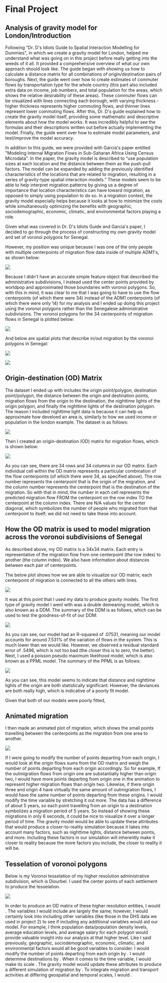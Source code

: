 # Final Project

## Analysis of gravity model for London/Introduction

Following "Dr. D's Idiots Guide to Spatial Interaction Modelling for Dummies", in which we create a gravity model for London, helped me understand what was going on in this project before really getting into the weeds of it all. It provided a comprehensive overview of what our own approach should look like. The guide began with showing us how to calculate a distance matrix for all combinations of origin/destination pairs of boroughs. Next, the guide went over how to create estimates of commuter flows by transportation type for the whole country (this part also included extra data on income, job numbers, and total population for the areas, which shows the relative desirability of these areas). These commuter flows can be visualized with lines connecting each borough, with varying thickness - higher thickness represents higher commuting flows, and thinner lines represent lower commuting flows. After this, Dr. D's guide explained how to create the gravity model itself, providing some mathematic and descriptive elements about how the model works. It was incredibly helpful to see the formulas and their descriptions written out before actually implementing the model. Finally, the guide went over how to estimate model parameters, and test/improve the model accuracy.

In addition to this guide, we were provided with Garcia's paper entitled "Modeling Internal Migration Flows in Sub-Saharan Africa Using Census Microdata". In the paper, the gravity model is described to “use population sizes at each location and the distance between them as the push-pull factors. The model can be expanded by adding the previously identified characteristics of the locations that are related to migration, resulting in a series of gravity-type spatial interaction models.” These models seem to be able to help interpret migration patterns by giving us a degree of importance that location characteristics can have toward migration, as opposed to simply using population to do so. In a migration context, the gravity model especially helps because it looks at how to minimize the costs while simultaneously optimizing the benefits with geographic, sociodemographic, economic, climatic, and environmental factors playing a role. 

Given what was covered in Dr. D's Idiots Guide and Garcia's paper, I decided to go through the process of constructing my own gravity model and set of voronoi polygons for Senegal. 

However, my position was unique because I was one of the only people with multiple centerpoints of migration flow data inside of multiple ADM1's, as shown below:

![](sen_cpts_adm1.png)

Because I didn't have an accurate simple feature object that described the administrative subdivisions, I instead used the center points provided by worldpop and approximated those boundaries with voronoi polygons. So, with this in mind, it was clear to me that I was going to have to use the flow centerpoints (of which there were 34) instead of the ADM1 centerpoints (of which there were only 14) for my analysis and I ended up doing  this project using the voronoi polygons rather than the Senegalese administrative subdivisions. The voronoi polygons for the 34 centerpoints of migration flows in Senegal is plotted below:

![](sen_voronoi.png)

And below are spatial plots that describe in/out migration by the voronoi polygons in Senegal:

![](inmigration_sen.png)

![](outmigration_sen.png)

## Origin-destination (OD) Matrix

The dataset I ended up with includes the origin point/polygon, destination point/polygon, the distance between the origin and destination points, migration flows from the origin to the destination, the nighttime lights of the origin polygon, and finally the nighttime lights of the destination polygon. The reason I included nighttime light data is because it can help us approximate how develoed an area is, similarly to how we used income or population in the london example. The dataset is as follows:

![](od_ntl.png)

Then I created an origin-destination (OD) matrix for migration flows, which is shown below:

![](ODMatrix.png)

As you can see, there are 34 rows and 34 columns in our OD matrix. Each individual cell within the OD matrix represents a particular combination of the flow centerpoints (of which there were 34, as specified above). The row number represents the centerpoint that is the origin of the migration, and the column number represents the centerpoint that is the destination of the migration. So with that in mind, the number in each cell represents the predicted migration flow FROM the centerpoint on the row index TO the centerpoint at the column index. There are N/A values for the center diagonal, which symbolizes the number of people who migrated from that centerpoint to itself; we did not need to take these into account.

## How the OD matrix is used to model migration across the voronoi subdivisions of Senegal

As described above, my OD matrix is a 34x34 matrix. Each entry is representative of the migration flow from one centerpoint (the row index) to another (the column index). We also have information about distances between each pair of centerpoints.

The below plot shows how we are able to visualize our OD matrix; each centerpoint of migration is connected to all the others with lines.

![](lines_btwn_cpts.png)

It was at this point that I used my data to produce gravity models. The first type of gravity model I went with was a double demeaning model, which is also known as a DDM. The summary of the DDM is as follows, which can be used to test the goodness-of-fit of our DDM:

![](grav_ddm.png)

As you can see, our model had an R-squared of .07531, meaning our model accounts for around 7.531% of the variation of flows in the system. This is much lower than we would like. However, we observed a residual standard error of .5496, which is not too bad (the closer this is to zero, the better). Next, I used a poisson pseudo maximum likelihood model, which is also known as a PPML model. The summary of the PPML is as follows:

![](grav_ppml.png)

As you can see, this model seems to indicate that distance and nighttime lights of the origin are both statistically significant. However, the deviances are both really high, which is indicative of a poorly fit model.

Given that both of our models were poorly fitted,

## Animated migration

I then made an animated plot of migration, which shows the small points travelling between the centerpoints as the migration from one area to another.

![](output_mig.gif)

If I were going to modify the number of points departing from each origin, I would look at the origin flows sums from the OD matrix and weigh the number of points departing from each origin accordingly. So for example, If the outmigration flows from origin one are substantially higher than origin two, I would have more points departing from origin one in the animation to represent higher migration flows than origin two. Likewise, if there origin three and origin 4 have virtually the same amount of outmigration flows, I would have the same number of points departing from these origins. I would modify the time variable by stretching it out more. The data has a difference of about 5 years, so each point travelling from an origin to a destination symbolizes a migration period of 5 years. So instead of showing these migrations in only 6 seconds, it could be nice to visualize it over a longer period of time. The gravity model would be able to update these attributes that would produce a closer-to-reality simulation because it takes into account many factors, such as nighttime lights, distance between points, and more. Including these factors in our simulation will inherently make it closer to reality because the more factors you include, the closer to reality it will be.

## Tesselation of voronoi polygons

Below is my Voronoi tesselation of my higher resolution administrative subdivision, which is Diourbel. I used the center points of each settlement to produce the tesselation.

![](diourbel_voronoi.png)

In order to produce an OD matrix of these higher resolution entities, I would . The variables I would include are largely the same; however, I would certainly look into including other variables (like those in the DHS data we used in project 2) to see if including any additional variables would aid our model. For example, I think population data/population density levels, average education levels, and average salary for each polygon would provide valuable insight into our analysis at that higher level. Like I said previously, geographic, sociodemographic, economic, climatic, and environmental factors would all be good variables to consider. I would modify the number of points departing from each origin by . I would determine destinations by . When it comes to the time variable, I would make its scale . The gravity model would update these attributes to produce a different simulation of migration by . To integrate migration and transport activities at differing geospatial and temporal scales, I would .
